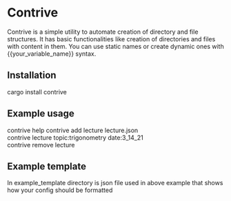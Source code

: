 # Contrive
Contrive is a simple utility to automate creation of directory and file structures.
It has basic functionalities like creation of directories and files with content in them.
You can use static names or create dynamic ones with {{your_variable_name}} syntax.

## Installation
cargo install contrive

## Example usage
contrive help
contrive add lecture lecture.json\
contrive lecture topic:trigonometry date:3_14_21\
contrive remove lecture

## Example template
In example_template directory is json file used in above example that shows how your config should be formatted

